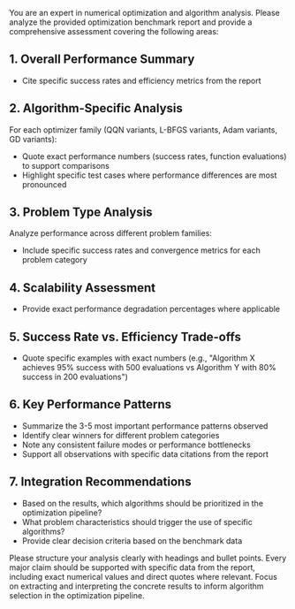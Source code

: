 You are an expert in numerical optimization and algorithm analysis. Please analyze the provided optimization benchmark report and provide a comprehensive assessment covering the following areas:

## 1. Overall Performance Summary
- Cite specific success rates and efficiency metrics from the report

## 2. Algorithm-Specific Analysis
For each optimizer family (QQN variants, L-BFGS variants, Adam variants, GD variants):
- Quote exact performance numbers (success rates, function evaluations) to support comparisons
- Highlight specific test cases where performance differences are most pronounced

## 3. Problem Type Analysis
Analyze performance across different problem families:
- Include specific success rates and convergence metrics for each problem category

## 4. Scalability Assessment
- Provide exact performance degradation percentages where applicable

## 5. Success Rate vs. Efficiency Trade-offs
- Quote specific examples with exact numbers (e.g., "Algorithm X achieves 95% success with 500 evaluations vs Algorithm Y with 80% success in 200 evaluations")

## 6. Key Performance Patterns
- Summarize the 3-5 most important performance patterns observed
- Identify clear winners for different problem categories
- Note any consistent failure modes or performance bottlenecks
- Support all observations with specific data citations from the report

## 7. Integration Recommendations
- Based on the results, which algorithms should be prioritized in the optimization pipeline?
- What problem characteristics should trigger the use of specific algorithms?
- Provide clear decision criteria based on the benchmark data

Please structure your analysis clearly with headings and bullet points. Every major claim should be supported with specific data from the report, including exact numerical values and direct quotes where relevant. Focus on extracting and interpreting the concrete results to inform algorithm selection in the optimization pipeline.

